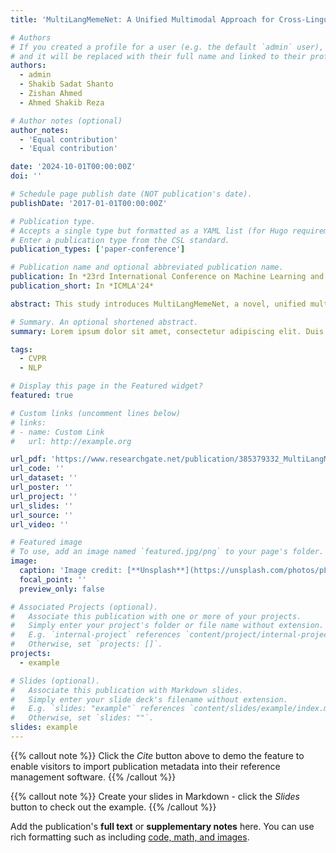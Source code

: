```yaml
---
title: 'MultiLangMemeNet: A Unified Multimodal Approach for Cross-Lingual Meme Sentiment Analysis'

# Authors
# If you created a profile for a user (e.g. the default `admin` user), write the username (folder name) here
# and it will be replaced with their full name and linked to their profile.
authors:
  - admin
  - Shakib Sadat Shanto
  - Zishan Ahmed
  - Ahmed Shakib Reza

# Author notes (optional)
author_notes:
  - 'Equal contribution'
  - 'Equal contribution'

date: '2024-10-01T00:00:00Z'
doi: ''

# Schedule page publish date (NOT publication's date).
publishDate: '2017-01-01T00:00:00Z'

# Publication type.
# Accepts a single type but formatted as a YAML list (for Hugo requirements).
# Enter a publication type from the CSL standard.
publication_types: ['paper-conference']

# Publication name and optional abbreviated publication name.
publication: In *23rd International Conference on Machine Learning and Applications*
publication_short: In *ICMLA'24*

abstract: This study introduces MultiLangMemeNet, a novel, unified multimodal approach for meme sentiment classification across diverse languages. The proposed model integrates visual and textual components to effectively capture the multimodal nature of memes. Five language datasets—English, Bengali, Chinese, Hindi, and Tamil—were used for the experiments. In every language examined, MultiLangMemeNet performed consistently better than both state-of-the-art multimodal techniques and unimodal baselines. The accuracy gains ranged from 2.46% to 13.74%, indicating significant improvements over the top unimodal vision and text models achieved by the model. Furthermore, MultiLangMemeNet surpassed baseline multimodal techniques, achieving accuracy improvements of 6% in English (61% vs 55%), 2.68% in Bengali (66.02% vs 63.34%), 6% in Chinese (61% vs 55%), 4.2% in Hindi (73.28% vs 69.08%), and 2% in Tamil (47% vs 45%) compared to the next best multimodal approach. The study also explored early and late fusion strategies, revealing language-dependent variations in optimal fusion approaches. The findings indicate a significant advancement in multilingual meme sentiment analysis by demonstrating the efficacy of MultiLangMemeNet in capturing the complex interplay between visual and textual components in memes across various linguistic and cultural contexts.

# Summary. An optional shortened abstract.
summary: Lorem ipsum dolor sit amet, consectetur adipiscing elit. Duis posuere tellus ac convallis placerat. Proin tincidunt magna sed ex sollicitudin condimentum.

tags:
  - CVPR
  - NLP

# Display this page in the Featured widget?
featured: true

# Custom links (uncomment lines below)
# links:
# - name: Custom Link
#   url: http://example.org

url_pdf: 'https://www.researchgate.net/publication/385379332_MultiLangMemeNet_A_Unified_Multimodal_Approach_for_Cross-Lingual_Meme_Sentiment_Analysis'
url_code: ''
url_dataset: ''
url_poster: ''
url_project: ''
url_slides: ''
url_source: ''
url_video: ''

# Featured image
# To use, add an image named `featured.jpg/png` to your page's folder.
image:
  caption: 'Image credit: [**Unsplash**](https://unsplash.com/photos/pLCdAaMFLTE)'
  focal_point: ''
  preview_only: false

# Associated Projects (optional).
#   Associate this publication with one or more of your projects.
#   Simply enter your project's folder or file name without extension.
#   E.g. `internal-project` references `content/project/internal-project/index.md`.
#   Otherwise, set `projects: []`.
projects:
  - example

# Slides (optional).
#   Associate this publication with Markdown slides.
#   Simply enter your slide deck's filename without extension.
#   E.g. `slides: "example"` references `content/slides/example/index.md`.
#   Otherwise, set `slides: ""`.
slides: example
---
```


{{% callout note %}}
Click the _Cite_ button above to demo the feature to enable visitors to import publication metadata into their reference management software.
{{% /callout %}}

{{% callout note %}}
Create your slides in Markdown - click the _Slides_ button to check out the example.
{{% /callout %}}

Add the publication's **full text** or **supplementary notes** here. You can use rich formatting such as including [code, math, and images](https://docs.hugoblox.com/content/writing-markdown-latex/).
